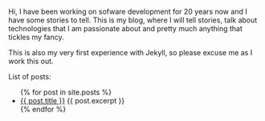 Hi, I have been working on sofware development for 20 years now and I have some
stories to tell. This is my blog, where I will tell stories, talk about
technologies that I am passionate about and pretty much anything that tickles my
fancy.

This is also my very first experience with Jekyll, so please excuse me as I work
this out.

List of posts:<br>
<ul>
  {% for post in site.posts %}
    <li>
      <a href="{{ post.url }}">{{ post.title }}</a>
      {{ post.excerpt }}
    </li>
  {% endfor %}
</ul>

